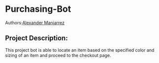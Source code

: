 # Purchasing-Bot

Authors:[Alexander Manjarrez](https://github.com/Alexanderman07)

## Project Description: 
  This project bot is able to locate an item based on the specified color and sizing of an item and proceed to the checkout page.
